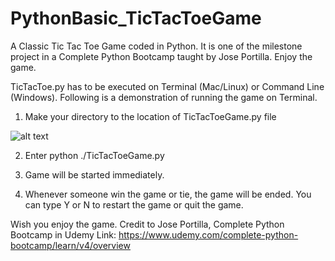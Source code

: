 # PythonBasic_TicTacToeGame
A Classic Tic Tac Toe Game coded in Python. It is one of the milestone project in a Complete Python Bootcamp taught by Jose Portilla. Enjoy the game.

TicTacToe.py has to be executed on Terminal (Mac/Linux) or Command Line (Windows). Following is a demonstration of running the game on Terminal. 

1. Make your directory to the location of TicTacToeGame.py file

![alt text](https://raw.githubusercontent.com/timtimtimab/PythonBasic_TicTacToeGame/master/images/to/01.png)

2. Enter python ./TicTacToeGame.py

3. Game will be started immediately.

4. Whenever someone win the game or tie, the game will be ended. You can type Y or N to restart the game or quit the game. 

Wish you enjoy the game.
Credit to Jose Portilla, Complete Python Bootcamp in Udemy
Link: https://www.udemy.com/complete-python-bootcamp/learn/v4/overview
